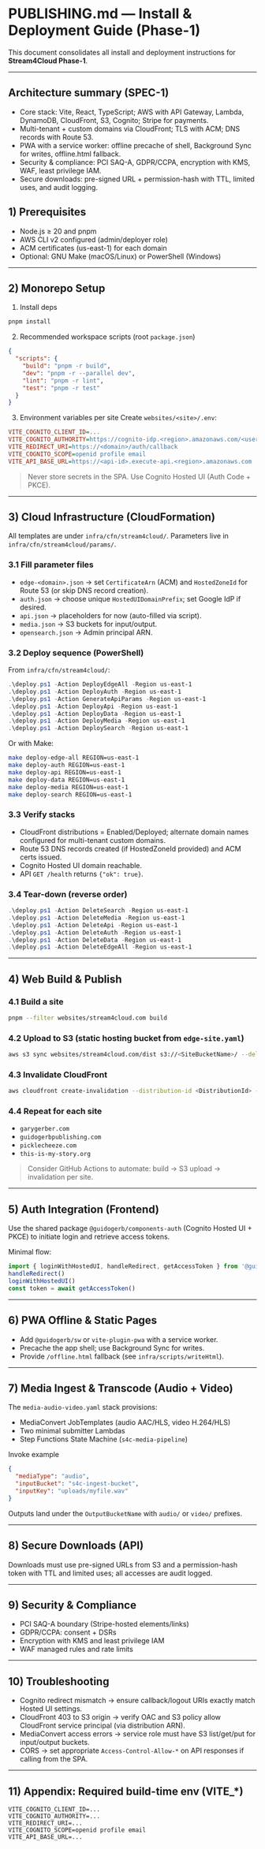 # PUBLISHING.md — Install & Deployment Guide (Phase-1)

This document consolidates all install and deployment instructions for **Stream4Cloud Phase-1**.

---

## Architecture summary (SPEC-1)

- Core stack: Vite, React, TypeScript; AWS with API Gateway, Lambda, DynamoDB, CloudFront, S3, Cognito; Stripe for payments.
- Multi-tenant + custom domains via CloudFront; TLS with ACM; DNS records with Route 53.
- PWA with a service worker: offline precache of shell, Background Sync for writes, offline.html fallback.
- Security & compliance: PCI SAQ-A, GDPR/CCPA, encryption with KMS, WAF, least privilege IAM.
- Secure downloads: pre-signed URL + permission-hash with TTL, limited uses, and audit logging.

## 1) Prerequisites

- Node.js ≥ 20 and pnpm
- AWS CLI v2 configured (admin/deployer role)
- ACM certificates (us-east-1) for each domain
- Optional: GNU Make (macOS/Linux) or PowerShell (Windows)

---

## 2) Monorepo Setup

1. Install deps

```bash
pnpm install
```

2. Recommended workspace scripts (root `package.json`)

```json
{
  "scripts": {
    "build": "pnpm -r build",
    "dev": "pnpm -r --parallel dev",
    "lint": "pnpm -r lint",
    "test": "pnpm -r test"
  }
}
```

3. Environment variables per site
   Create `websites/<site>/.env`:

```ini
VITE_COGNITO_CLIENT_ID=...
VITE_COGNITO_AUTHORITY=https://cognito-idp.<region>.amazonaws.com/<userPoolId>
VITE_REDIRECT_URI=https://<domain>/auth/callback
VITE_COGNITO_SCOPE=openid profile email
VITE_API_BASE_URL=https://<api-id>.execute-api.<region>.amazonaws.com
```

> Never store secrets in the SPA. Use Cognito Hosted UI (Auth Code + PKCE).

---

## 3) Cloud Infrastructure (CloudFormation)

All templates are under `infra/cfn/stream4cloud/`. Parameters live in `infra/cfn/stream4cloud/params/`.

### 3.1 Fill parameter files

- `edge-<domain>.json` → set `CertificateArn` (ACM) and `HostedZoneId` for Route 53 (or skip DNS record creation).
- `auth.json` → choose unique `HostedUIDomainPrefix`; set Google IdP if desired.
- `api.json` → placeholders for now (auto-filled via script).
- `media.json` → S3 buckets for input/output.
- `opensearch.json` → Admin principal ARN.

### 3.2 Deploy sequence (PowerShell)

From `infra/cfn/stream4cloud/`:

```powershell
.\deploy.ps1 -Action DeployEdgeAll -Region us-east-1
.\deploy.ps1 -Action DeployAuth -Region us-east-1
.\deploy.ps1 -Action GenerateApiParams -Region us-east-1
.\deploy.ps1 -Action DeployApi -Region us-east-1
.\deploy.ps1 -Action DeployData -Region us-east-1
.\deploy.ps1 -Action DeployMedia -Region us-east-1
.\deploy.ps1 -Action DeploySearch -Region us-east-1
```

Or with Make:

```bash
make deploy-edge-all REGION=us-east-1
make deploy-auth REGION=us-east-1
make deploy-api REGION=us-east-1
make deploy-data REGION=us-east-1
make deploy-media REGION=us-east-1
make deploy-search REGION=us-east-1
```

### 3.3 Verify stacks

- CloudFront distributions = Enabled/Deployed; alternate domain names configured for multi-tenant custom domains.
- Route 53 DNS records created (if HostedZoneId provided) and ACM certs issued.
- Cognito Hosted UI domain reachable.
- API `GET /health` returns `{"ok": true}`.

### 3.4 Tear-down (reverse order)

```powershell
.\deploy.ps1 -Action DeleteSearch -Region us-east-1
.\deploy.ps1 -Action DeleteMedia -Region us-east-1
.\deploy.ps1 -Action DeleteApi -Region us-east-1
.\deploy.ps1 -Action DeleteAuth -Region us-east-1
.\deploy.ps1 -Action DeleteData -Region us-east-1
.\deploy.ps1 -Action DeleteEdgeAll -Region us-east-1
```

---

## 4) Web Build & Publish

### 4.1 Build a site

```bash
pnpm --filter websites/stream4cloud.com build
```

### 4.2 Upload to S3 (static hosting bucket from `edge-site.yaml`)

```bash
aws s3 sync websites/stream4cloud.com/dist s3://<SiteBucketName>/ --delete
```

### 4.3 Invalidate CloudFront

```bash
aws cloudfront create-invalidation --distribution-id <DistributionId> --paths "/*"
```

### 4.4 Repeat for each site

- `garygerber.com`
- `guidogerbpublishing.com`
- `picklecheeze.com`
- `this-is-my-story.org`

> Consider GitHub Actions to automate: build → S3 upload → invalidation per site.

---

## 5) Auth Integration (Frontend)

Use the shared package `@guidogerb/components-auth` (Cognito Hosted UI + PKCE) to initiate login and retrieve access tokens.

Minimal flow:

```ts
import { loginWithHostedUI, handleRedirect, getAccessToken } from '@guidogerb/components-auth'
handleRedirect()
loginWithHostedUI()
const token = await getAccessToken()
```

---

## 6) PWA Offline & Static Pages

- Add `@guidogerb/sw` or `vite-plugin-pwa` with a service worker.
- Precache the app shell; use Background Sync for writes.
- Provide `/offline.html` fallback (see `infra/scripts/writeHtml`).

---

## 7) Media Ingest & Transcode (Audio + Video)

The `media-audio-video.yaml` stack provisions:

- MediaConvert JobTemplates (audio AAC/HLS, video H.264/HLS)
- Two minimal submitter Lambdas
- Step Functions State Machine (`s4c-media-pipeline`)

Invoke example

```json
{
  "mediaType": "audio",
  "inputBucket": "s4c-ingest-bucket",
  "inputKey": "uploads/myfile.wav"
}
```

Outputs land under the `OutputBucketName` with `audio/` or `video/` prefixes.

---

## 8) Secure Downloads (API)

Downloads must use pre-signed URLs from S3 and a permission-hash token with TTL and limited uses; all accesses are audit logged.

---

## 9) Security & Compliance

- PCI SAQ-A boundary (Stripe-hosted elements/links)
- GDPR/CCPA: consent + DSRs
- Encryption with KMS and least privilege IAM
- WAF managed rules and rate limits

---

## 10) Troubleshooting

- Cognito redirect mismatch → ensure callback/logout URIs exactly match Hosted UI settings.
- CloudFront 403 to S3 origin → verify OAC and S3 policy allow CloudFront service principal (via distribution ARN).
- MediaConvert access errors → service role must have S3 list/get/put for input/output buckets.
- CORS → set appropriate `Access-Control-Allow-*` on API responses if calling from the SPA.

---

## 11) Appendix: Required build-time env (VITE\_\*)

```
VITE_COGNITO_CLIENT_ID=...
VITE_COGNITO_AUTHORITY=...
VITE_REDIRECT_URI=...
VITE_COGNITO_SCOPE=openid profile email
VITE_API_BASE_URL=...
```
